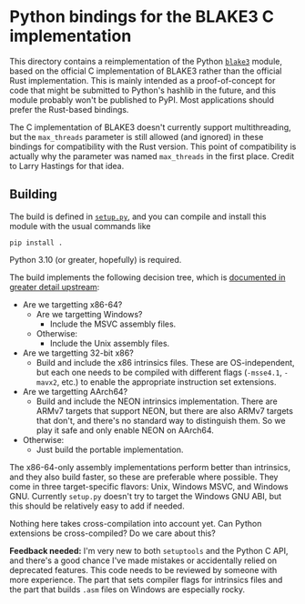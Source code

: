 # Python bindings for the BLAKE3 C implementation

This directory contains a reimplementation of the Python
[`blake3`](https://pypi.org/project/blake3) module, based on the official C
implementation of BLAKE3 rather than the official Rust implementation. This is
mainly intended as a proof-of-concept for code that might be submitted to
Python's hashlib in the future, and this module probably won't be published to
PyPI. Most applications should prefer the Rust-based bindings.

The C implementation of BLAKE3 doesn't currently support multithreading, but
the `max_threads` parameter is still allowed (and ignored) in these bindings
for compatibility with the Rust version. This point of compatibility is
actually why the parameter was named `max_threads` in the first place. Credit
to Larry Hastings for that idea.

## Building

The build is defined in [`setup.py`](setup.py), and you can compile and install
this module with the usual commands like

```
pip install .
```

Python 3.10 (or greater, hopefully) is required.

The build implements the following decision tree, which is [documented in
greater detail
upstream](https://github.com/BLAKE3-team/BLAKE3/tree/master/c#building):

- Are we targetting x86-64?
    - Are we targetting Windows?
        - Include the MSVC assembly files.
    - Otherwise:
        - Include the Unix assembly files.
- Are we targetting 32-bit x86?
    - Build and include the x86 intrinsics files. These are OS-independent, but
      each one needs to be compiled with different flags (`-msse4.1`, `-mavx2`,
      etc.) to enable the appropriate instruction set extensions.
- Are we targetting AArch64?
    - Build and include the NEON intrinsics implementation. There are ARMv7
      targets that support NEON, but there are also ARMv7 targets that don't,
      and there's no standard way to distinguish them. So we play it safe and
      only enable NEON on AArch64.
- Otherwise:
    - Just build the portable implementation.

The x86-64-only assembly implementations perform better than intrinsics, and
they also build faster, so these are preferable where possible. They come in
three target-specific flavors: Unix, Windows MSVC, and Windows GNU. Currently
`setup.py` doesn't try to target the Windows GNU ABI, but this should be
relatively easy to add if needed.

Nothing here takes cross-compilation into account yet. Can Python extensions be
cross-compiled? Do we care about this?

**Feedback needed:** I'm very new to both `setuptools` and the Python C API,
and there's a good chance I've made mistakes or accidentally relied on
deprecated features. This code needs to be reviewed by someone with more
experience. The part that sets compiler flags for intrinsics files and the part
that builds `.asm` files on Windows are especially rocky.
